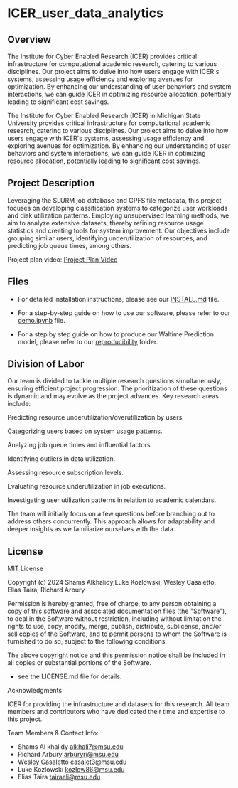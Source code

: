 # ICER_user_data_analytics

## Overview


The Institute for Cyber Enabled Research (ICER) provides critical infrastructure for computational academic research, catering to various disciplines. Our project aims to delve into how users engage with ICER's systems, assessing usage efficiency and exploring avenues for optimization. By enhancing our understanding of user behaviors and system interactions, we can guide ICER in optimizing resource allocation, potentially leading to significant cost savings.

The Institute for Cyber Enabled Research (ICER) in Michigan State University provides critical infrastructure for computational academic research, catering to various disciplines. Our project aims to delve into how users engage with ICER's systems, assessing usage efficiency and exploring avenues for optimization. By enhancing our understanding of user behaviors and system interactions, we can guide ICER in optimizing resource allocation, potentially leading to significant cost savings.


## Project Description

Leveraging the SLURM job database and GPFS file metadata, this project focuses on developing classification systems to categorize user workloads and disk utilization patterns. Employing unsupervised learning methods, we aim to analyze extensive datasets, thereby refining resource usage statistics and creating tools for system improvement. Our objectives include grouping similar users, identifying underutilization of resources, and predicting job queue times, among others.

Project plan video: [Project Plan Video](https://michiganstate.sharepoint.com/:v:/s/Section_SS24-CMSE-495-001-224214134-EL-32-A26-ICER/Efp8_UgZhPlOmn8TDa3YKNEB73NHpUl5yw95KQl-N27r3A?nav=eyJyZWZlcnJhbEluZm8iOnsicmVmZXJyYWxBcHAiOiJTdHJlYW1XZWJBcHAiLCJyZWZlcnJhbFZpZXciOiJTaGFyZURpYWxvZy1MaW5rIiwicmVmZXJyYWxBcHBQbGF0Zm9ybSI6IldlYiIsInJlZmVycmFsTW9kZSI6InZpZXcifX0%3D&e=MrIMiT)


## Files

- For detailed installation instructions, please see our [INSTALL.md](INSTALL.md) file.

- For a step-by-step guide on how to use our software, please refer to our [demo.ipynb](demo.ipynb) file.
  
- For a step by step guide on how to produce our Waltime Prediction model, please refer to our [reproducibility](reproducibility) folder.


## Division of Labor

Our team is divided to tackle multiple research questions simultaneously, ensuring efficient project progression. The prioritization of these questions is dynamic and may evolve as the project advances. Key research areas include:

Predicting resource underutilization/overutilization by users.

Categorizing users based on system usage patterns.

Analyzing job queue times and influential factors.

Identifying outliers in data utilization.

Assessing resource subscription levels.

Evaluating resource underutilization in job executions.

Investigating user utilization patterns in relation to academic calendars.

The team will initially focus on a few questions before branching out to address others concurrently. This approach allows for adaptability and deeper insights as we familiarize ourselves with the data.


## License

MIT License

Copyright (c) 2024 Shams Alkhalidy,Luke Kozlowski, Wesley Casaletto, Elias Taira, Richard Arbury

Permission is hereby granted, free of charge, to any person obtaining a copy
of this software and associated documentation files (the "Software"), to deal
in the Software without restriction, including without limitation the rights
to use, copy, modify, merge, publish, distribute, sublicense, and/or sell
copies of the Software, and to permit persons to whom the Software is
furnished to do so, subject to the following conditions:

The above copyright notice and this permission notice shall be included in all
copies or substantial portions of the Software.

 - see the LICENSE.md file for details.

Acknowledgments

ICER for providing the infrastructure and datasets for this research.
All team members and contributors who have dedicated their time and expertise to this project.

Team Members & Contact Info:
- Shams Al khalidy        alkhali7@msu.edu
- Richard Arbury          arburyri@msu.edu
- Wesley Casaletto        casalet3@msu.edu
- Luke Kozlowski          kozlow86@msu.edu
- Elias Taira             tairaeli@msu.edu
